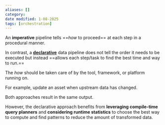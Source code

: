 ```yaml
---
aliases: []
category:
date modified: 1-08-2025
tags: [orchestration]
---
```

An **imperative** pipeline tells ==_how_ to proceed== at each step in a procedural manner. 

In contrast, a **[declarative](term/declarative.md)** data pipeline does not tell the order it needs to be executed but instead ==allows each step/task to find the best time and way to run.== 

The *how* should be taken care of by the tool, framework, or platform running on. 

For example, update an asset when upstream data has changed. 

Both approaches result in the same output. 

However, the declarative approach benefits from **leveraging compile-time query planners** and **considering runtime statistics** to choose the best way to compute and find patterns to reduce the amount of transformed data.



